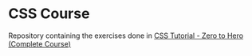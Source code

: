 # CSS Course
Repository containing the exercises done in [CSS Tutorial - Zero to Hero (Complete Course)](https://www.youtube.com/watch?v=1Rs2ND1ryYc)
